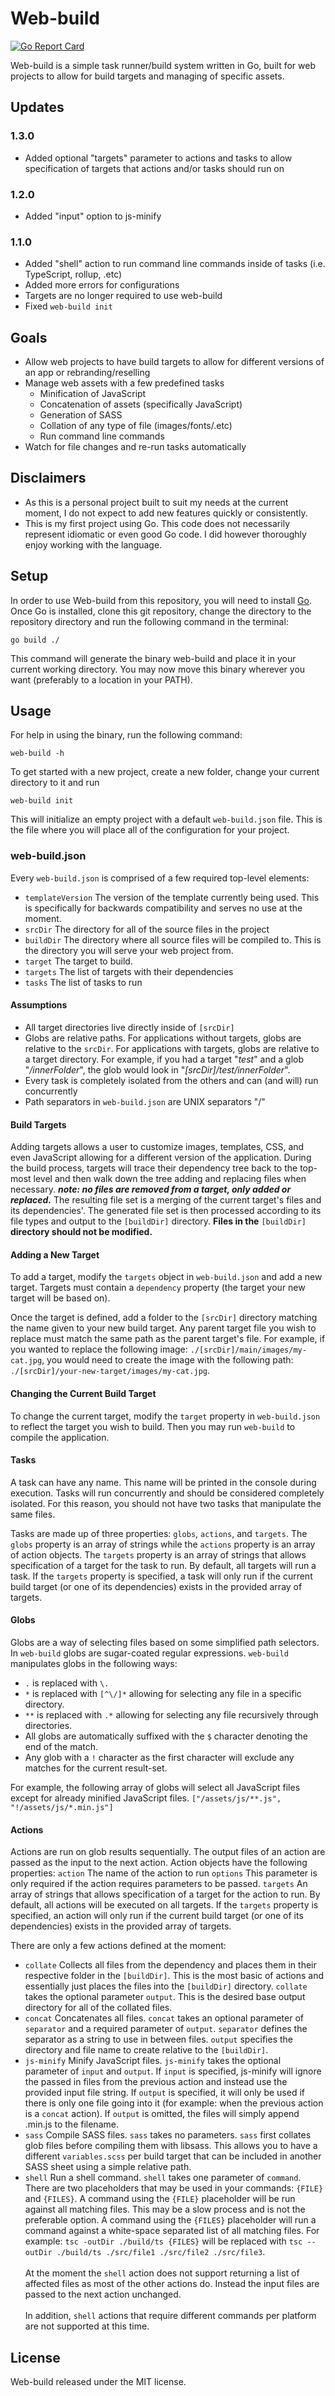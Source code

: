 # Web-build
[![Go Report Card](https://goreportcard.com/badge/github.com/ryanmitchener/web-build)](https://goreportcard.com/report/github.com/ryanmitchener/web-build)

Web-build is a simple task runner/build system written in Go, built for web projects to allow for build targets and managing of specific assets.


## Updates
### 1.3.0
- Added optional "targets" parameter to actions and tasks to allow specification of targets that actions and/or tasks should run on

### 1.2.0
- Added "input" option to js-minify

### 1.1.0
- Added "shell" action to run command line commands inside of tasks (i.e. TypeScript, rollup, .etc)
- Added more errors for configurations
- Targets are no longer required to use web-build
- Fixed `web-build init`


## Goals
- Allow web projects to have build targets to allow for different versions of an app or rebranding/reselling
- Manage web assets with a few predefined tasks
  - Minification of JavaScript
  - Concatenation of assets (specifically JavaScript)
  - Generation of SASS
  - Collation of any type of file (images/fonts/.etc)
  - Run command line commands
- Watch for file changes and re-run tasks automatically


## Disclaimers
- As this is a personal project built to suit my needs at the current moment, I do not expect to add new features quickly or consistently.
- This is my first project using Go. This code does not necessarily represent idiomatic or even good Go code. I did however thoroughly enjoy working with the language.


## Setup
In order to use Web-build from this repository, you will need to install [Go](https://golang.org/dl/).
Once Go is installed, clone this git repository, change the directory to the repository directory
and run the following command in the terminal:

```shell
go build ./
```

This command will generate the binary web-build and place it in your current working directory. You may
now move this binary wherever you want (preferably to a location in your PATH).


## Usage
For help in using the binary, run the following command:

```shell
web-build -h
```

To get started with a new project, create a new folder, change your current directory to it and run

```shell
web-build init
```

This will initialize an empty project with a default `web-build.json` file. This is the file where you will
place all of the configuration for your project.


### web-build.json
Every `web-build.json` is comprised of a few required top-level elements:
- `templateVersion` The version of the template currently being used. This is specifically for backwards compatibility and serves no use at the moment.
- `srcDir` The directory for all of the source files in the project
- `buildDir` The directory where all source files will be compiled to. This is the directory you will serve your web project from.
- `target` The target to build.
- `targets` The list of targets with their dependencies
- `tasks` The list of tasks to run


#### Assumptions
- All target directories live directly inside of `[srcDir]`
- Globs are relative paths. For applications without targets, globs are relative to the `srcDir`. For applications with targets, globs are relative to a target directory. For example, if you had a target "*test*" and a glob "*/innerFolder*", the glob would look in "*[srcDir]/test/innerFolder*".
- Every task is completely isolated from the others and can (and will) run concurrently
- Path separators in `web-build.json` are UNIX separators "/"


#### Build Targets
Adding targets allows a user to customize images, templates, CSS, and even JavaScript allowing for a
different version of the application. During the build process, targets will trace their dependency 
tree back to the top-most level and then walk down the tree adding and replacing files when 
necessary. **_note: no files are removed from a target, only added or replaced._** The resulting
file set is a merging of the current target's files and its dependencies'. The generated file set
is then processed according to its file types and output to the `[buildDir]` directory. **Files in the** 
`[buildDir]` **directory should not be modified.**


#### Adding a New Target
To add a target, modify the `targets` object in `web-build.json` and add a new target. Targets must contain a
`dependency` property (the target your new target will be based on).

Once the target is defined, add a folder to the `[srcDir]` directory matching
the name given to your new build target. Any parent target file you wish to replace must match 
the same path as the parent target's file. For example, if you wanted to replace the following
image: `./[srcDir]/main/images/my-cat.jpg`, you would need to create the image with the following
path: `./[srcDir]/your-new-target/images/my-cat.jpg`.


#### Changing the Current Build Target
To change the current target, modify the `target` property in `web-build.json` to reflect the
target you wish to build. Then you may run `web-build` to compile the application.


#### Tasks
A task can have any name. This name will be printed in the console during execution.
Tasks will run concurrently and should be considered completely isolated. For this reason, you should not
have two tasks that manipulate the same files.

Tasks are made up of three properties: `globs`, `actions`, and `targets`. The `globs` property is an array of strings
while the `actions` property is an array of action objects. The `targets` property is an array of strings that allows 
specification of a target for the task to run. By default, all targets will run a task. If the `targets` property
is specified, a task will only run if the current build target (or one of its dependencies) exists in the provided
array of targets.


#### Globs
Globs are a way of selecting files based on some simplified path selectors. In `web-build` globs are
sugar-coated regular expressions. `web-build` manipulates globs in the following ways:

- `.` is replaced with `\.`
- `*` is replaced with `[^\/]*` allowing for selecting any file in a specific directory.
- `**` is replaced with `.*` allowing for selecting any file recursively through directories.
- All globs are automatically suffixed with the `$` character denoting the end of the match.
- Any glob with a `!` character as the first character will exclude any matches for the current result-set.

For example, the following array of globs will select all JavaScript files except for already minified JavaScript files.
`["/assets/js/**.js", "!/assets/js/*.min.js"]`


#### Actions
Actions are run on glob results sequentially. The output files of an action are passed as the input to the next action. Action objects have the following properties:
`action` The name of the action to run
`options` This parameter is only required if the action requires parameters to be passed.
`targets` An array of strings that allows specification of a target for the action to run. By default, all actions will be executed on all targets. 
If the `targets` property is specified, an action will only run if the current build target (or one of its dependencies) exists in the provided
array of targets.

There are only a few actions defined at the moment:
- `collate` Collects all files from the dependency and places them in their respective folder in the `[buildDir]`. This is the most basic of actions and essentially just places the files into the `[buildDir]` directory. `collate` takes the optional parameter `output`. This is the desired base output directory for all of the collated files.
- `concat` Concatenates all files. `concat` takes an optional parameter of `separator` and a required parameter of `output`. `separator` defines the separator as a string to use in between files. `output` specifies the directory and file name to create relative to the `[buildDir]`.
- `js-minify` Minify JavaScript files. `js-minify` takes the optional parameter of `input` and `output`. If `input` is specified, js-minify will ignore the passed in files from the previous action and instead use the provided input file string. If `output` is specified, it will only be used if there is only one file going into it (for example: when the previous action is a `concat` action). If `output` is omitted, the files will simply append .min.js to the filename.
- `sass` Compile SASS files. `sass` takes no parameters. `sass` first collates glob files before compiling them with libsass. This allows you to have a different `variables.scss` per build target that can be included in another SASS sheet using a simple relative path.
- `shell` Run a shell command. `shell` takes one parameter of `command`. There are two placeholders that may be used in your commands: `{FILE}` and `{FILES}`. A command using the `{FILE}` placeholder will be run against all matching files. This may be a slow process and is not the preferable option. A command using the `{FILES}` placeholder will run a command against a white-space separated list of all matching files. For example: `tsc -outDir ./build/ts {FILES}` will be replaced with `tsc --outDir ./build/ts ./src/file1 ./src/file2 ./src/file3`. <br><br>At the moment the `shell` action does not support returning a list of affected files as most of the other actions do. Instead the input files are passed to the next action unchanged.<br><br>In addition, `shell` actions that require different commands per platform are not supported at this time. 


## License
Web-build released under the MIT license.